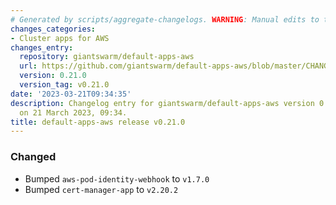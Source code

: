 ```yaml
---
# Generated by scripts/aggregate-changelogs. WARNING: Manual edits to this files will be overwritten.
changes_categories:
- Cluster apps for AWS
changes_entry:
  repository: giantswarm/default-apps-aws
  url: https://github.com/giantswarm/default-apps-aws/blob/master/CHANGELOG.md#0210---2023-03-21
  version: 0.21.0
  version_tag: v0.21.0
date: '2023-03-21T09:34:35'
description: Changelog entry for giantswarm/default-apps-aws version 0.21.0, published
  on 21 March 2023, 09:34.
title: default-apps-aws release v0.21.0
---
```


### Changed
- Bumped `aws-pod-identity-webhook` to `v1.7.0`
- Bumped `cert-manager-app` to `v2.20.2`
